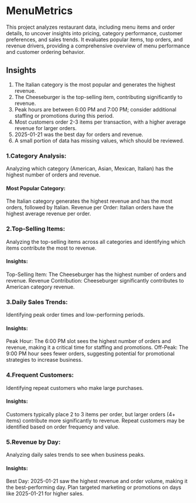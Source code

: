 # MenuMetrics
This project analyzes restaurant data, including menu items and order details, to uncover insights into pricing, category performance, customer preferences, and sales trends. It evaluates popular items, top orders, and revenue drivers, providing a comprehensive overview of menu performance and customer ordering behavior.

## Insights
1. The Italian category is the most popular and generates the highest revenue.
2. The Cheeseburger is the top-selling item, contributing significantly to revenue.
3. Peak hours are between 6:00 PM and 7:00 PM; consider additional staffing or promotions during this period.
4. Most customers order 2-3 items per transaction, with a higher average revenue for larger orders.
5. 2025-01-21 was the best day for orders and revenue.
6. A small portion of data has missing values, which should be reviewed.

### 1.Category Analysis:

Analyzing which category (American, Asian, Mexican, Italian) has the highest number of orders and revenue.
#### Most Popular Category: 
The Italian category generates the highest revenue and has the most orders, followed by Italian.
Revenue per Order: Italian orders have the highest average revenue per order.

###  2.Top-Selling Items:

Analyzing the top-selling items across all categories and identifying which items contribute the most to revenue.
#### Insights:
Top-Selling Item: The Cheeseburger has the highest number of orders and revenue.
Revenue Contribution: Cheeseburger significantly contributes to American category revenue.

### 3.Daily Sales Trends:

Identifying peak order times and low-performing periods.
#### Insights:
Peak Hour: The 6:00 PM slot sees the highest number of orders and revenue, making it a critical time for staffing and promotions.
Off-Peak: The 9:00 PM hour sees fewer orders, suggesting potential for promotional strategies to increase business.

### 4.Frequent Customers:

Identifying repeat customers who make large purchases.
#### Insights:
Customers typically place 2 to 3 items per order, but larger orders (4+ items) contribute more significantly to revenue.
Repeat customers may be identified based on order frequency and value.

###  5.Revenue by Day:

Analyzing daily sales trends to see when business peaks.
#### Insights:
Best Day: 2025-01-21 saw the highest revenue and order volume, making it the best-performing day.
Plan targeted marketing or promotions on days like 2025-01-21 for higher sales.






